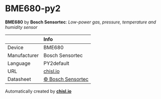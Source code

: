# BME680-py2

**BME680** by **Bosch Sensortec**: *Low-power gas, pressure, temperature and humidity sensor*

|              | Info                         |
|:-------------|:-----------------------------|
| Device       | BME680                        |
| Manufacturer | Bosch Sensortec |
| Language     | PY2default |
| URL          | [chisl.io](https://chisl.io/v/BME680?t=py2&r=default) |
| Datasheet    | [&copy; Bosch Sensortec](https://ae-bst.resource.bosch.com/media/_tech/media/datasheets/BST-BME680-DS001-00.pdf) |

Automatically created by **[chisl.io](https://chisl.io)**
